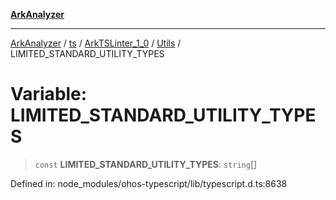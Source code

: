 [**ArkAnalyzer**](../../../../../../../../README.md)

***

[ArkAnalyzer](../../../../../../../../globals.md) / [ts](../../../../../README.md) / [ArkTSLinter\_1\_0](../../../README.md) / [Utils](../README.md) / LIMITED\_STANDARD\_UTILITY\_TYPES

# Variable: LIMITED\_STANDARD\_UTILITY\_TYPES

> `const` **LIMITED\_STANDARD\_UTILITY\_TYPES**: `string`[]

Defined in: node\_modules/ohos-typescript/lib/typescript.d.ts:8638
